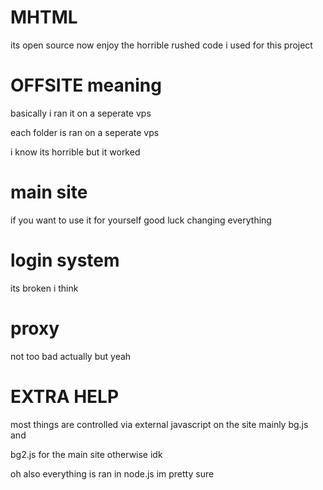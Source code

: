 # MHTML
its open source now enjoy the horrible rushed code i used for this project

# OFFSITE meaning
basically i ran it on a seperate vps

each folder is ran on a seperate vps

i know its horrible but it worked

# main site
if you want to use it for yourself good luck changing everything

# login system
its broken i think

# proxy
not too bad actually but yeah

# EXTRA HELP
most things are controlled via external javascript on the site mainly bg.js and 

bg2.js for the main site otherwise idk

oh also everything is ran in node.js im pretty sure